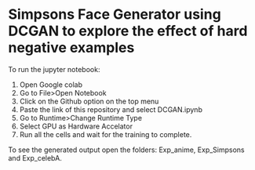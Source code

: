 # Simpsons Face Generator using DCGAN to explore the effect of hard negative examples

To run the jupyter notebook:
1. Open Google colab
2. Go to File>Open Notebook
3. Click on the Github option on the top menu
4. Paste the link of this repository and select DCGAN.ipynb
5. Go to Runtime>Change Runtime Type
6. Select GPU as Hardware Accelator
7. Run all the cells and wait for the training to complete. 

To see the generated output open the folders: Exp_anime, Exp_Simpsons and Exp_celebA.
